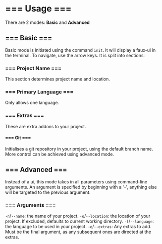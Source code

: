 # === Usage ===
There are 2 modes: 
**Basic** and **Advanced**

## === Basic ===
Basic mode is initiated using the command `init`. It will display a faux-ui in the terminal. To navigate, use the arrow keys. It is split into sections:

### === Project Name ===
This section determines project name and location.

### === Primary Language ===
Only allows one language.

### === Extras ===
These are extra addons to your project.

#### === Git ===
Initialises a git repository in your project, using the default branch name. More control can be achieved using advanced mode.

## === Advanced ===
Instead of a ui, this mode takes in all parameters using command-line arguments. An argument is specified by beginning with a '-', anything else will be targeted to the previous argument.

### === Arguments ===
`-n`/`--name`: the name of your project.
`-o`/`--location`: the location of your project. If excluded, defaults to current working directory.
`-l`/`--language`: the language to be used in your project.
`-e`/`--extras`: Any extras to add. Must be the final argument, as any subsequent ones are directed at the extras.
